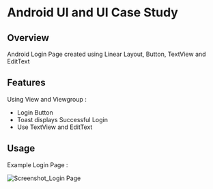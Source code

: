 # Android UI and UI Case Study

## Overview
Android Login Page created using Linear Layout, Button, TextView and EditText

## Features
Using View and Viewgroup :
- Login Button
- Toast displays Successful Login
- Use TextView and EditText

## Usage
Example Login Page :

![Screenshot_Login Page](https://user-images.githubusercontent.com/56164259/68088233-646aa580-fe8f-11e9-8735-e5fb469e8642.png)

